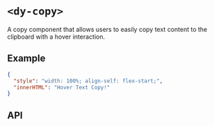 # `<dy-copy>`

A copy component that allows users to easily copy text content to the clipboard with a hover interaction.

## Example

<gbp-example name="dy-copy" src="https://esm.sh/duoyun-ui/elements/copy">

```json
{
  "style": "width: 100%; align-self: flex-start;",
  "innerHTML": "Hover Text Copy!"
}
```

</gbp-example>

## API

<gbp-api src="/src/elements/copy.ts"></gbp-api>
